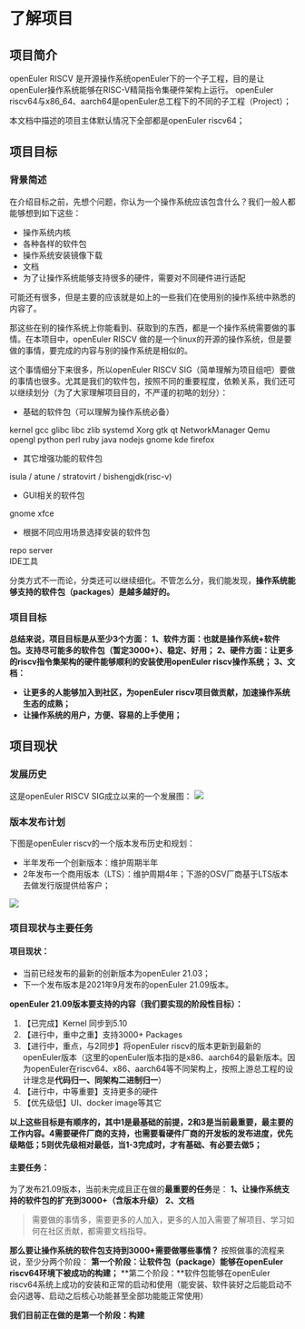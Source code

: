 # 了解项目
## 项目简介
openEuler RISCV 是开源操作系统openEuler下的一个子工程，目的是让openEuler操作系统能够在RISC-V精简指令集硬件架构上运行。
openEuler riscv64与x86_64、aarch64是openEuler总工程下的不同的子工程（Project）；

本文档中描述的项目主体默认情况下全部都是openEuler riscv64；



## 项目目标
### 背景简述


在介绍目标之前，先想个问题，你认为一个操作系统应该包含什么？我们一般人都能够想到如下这些：

- 操作系统内核
- 各种各样的软件包
- 操作系统安装镜像下载
- 文档
- 为了让操作系统能够支持很多的硬件，需要对不同硬件进行适配

可能还有很多，但是主要的应该就是如上的一些我们在使用别的操作系统中熟悉的内容了。


那这些在别的操作系统上你能看到、获取到的东西，都是一个操作系统需要做的事情。在本项目中，openEuler RISCV 做的是一个linux的开源的操作系统，但是要做的事情，要完成的内容与别的操作系统是相似的。

这个事情细分下来很多，所以openEuler RISCV SIG（简单理解为项目组吧）要做的事情也很多。尤其是我们的软件包，按照不同的重要程度，依赖关系，我们还可以继续划分（为了大家理解项目目的，不严谨的初略的划分）：

- 基础的软件包（可以理解为操作系统必备）

kernel gcc glibc libc zlib
systemd Xorg gtk qt NetworkManager Qemu opengl
python perl ruby java nodejs
gnome kde firefox

- 其它增强功能的软件包

isula / atune / stratovirt / bishengjdk(risc-v)

- GUI相关的软件包

gnome xfce  

- 根据不同应用场景选择安装的软件包

repo server   
IDE工具

分类方式不一而论，分类还可以继续细化。不管怎么分，我们能发现，**操作系统能够支持的软件包（packages）是越多越好的。**




### 项目目标

**总结来说，项目目标是从至少3个方面：**
**1、软件方面：也就是操作系统+软件包。支持尽可能多的软件包（暂定3000+）、稳定、好用；**
**2、硬件方面：让更多的riscv指令集架构的硬件能够顺利的安装使用openEuler riscv操作系统；**
**3、文档：**

- **让更多的人能够加入到社区，为openEuler riscv项目做贡献，加速操作系统生态的成熟；**
- **让操作系统的用户，方便、容易的上手使用；**




## 项目现状
### 发展历史
这是openEuler RISCV SIG成立以来的一个发展图：
![](https://cdn.nlark.com/yuque/0/2021/png/12590933/1627467424680-3ec757e6-7545-4024-b8b8-b2b10de3c8e8.png#align=left&display=inline&height=683&margin=%5Bobject%20Object%5D&originHeight=683&originWidth=1247&status=done&style=none&width=1247)



### 版本发布计划

下图是openEuler riscv的一个版本发布历史和规划：

- 半年发布一个创新版本：维护周期半年
- 2年发布一个商用版本（LTS）：维护周期4年；下游的OSV厂商基于LTS版本去做发行版提供给客户；



![](https://cdn.nlark.com/yuque/0/2021/png/12590933/1627467401623-a108435c-ee74-4ab9-a4be-3298500a2576.png#align=left&display=inline&height=672&margin=%5Bobject%20Object%5D&originHeight=672&originWidth=1237&status=done&style=none&width=1237)

### 项目现状与主要任务
#### 项目现状：

- 当前已经发布的最新的创新版本为openEuler 21.03；
- 下一个发布版本是2021年9月发布的openEuler 21.09版本。



**openEuler 21.09版本要支持的内容（我们要实现的阶段性目标）：**

1. 【已完成】Kernel 同步到5.10
1. 【进行中，重中之重】支持3000+ Packages
1. 【进行中，重点，与2同步】将openEuler riscv的版本更新到最新的openEuler版本（这里的openEuler版本指的是x86、aarch64的最新版本。因为openEuler在riscv64、x86、aarch64等不同架构上，按照上游总工程的设计理念是**代码归一、同架构二进制归一**）
1. 【进行中，中等重要】支持更多的硬件
1. 【优先级低】UI、docker image等其它



**以上这些目标是有顺序的，其中1是最基础的前提，2和3是当前最重要，最主要的工作内容。4需要硬件厂商的支持，也需要看硬件厂商的开发板的发布进度，优先级略低；5则优先级相对最低，当1-3完成时，才有基础、有必要去做5；**




#### 主要任务：
为了发布21.09版本，当前未完成且正在做的**最重要的任务**是：
**1、让操作系统支持的软件包的扩充到3000+（含版本升级）**
**2、文档**
> 需要做的事情多，需要更多的人加入，更多的人加入需要了解项目、学习如何在社区贡献，都需要文档指导。



**那么要让操作系统的软件包支持到3000+需要做哪些事情？**
按照做事的流程来说，至少分两个阶段：
**第一个阶段：让软件包（package）能够在openEuler riscv64环境下被成功的构建；**
**第二个阶段：**软件包能够在openEuler riscv64系统上成功的安装和正常的启动和使用（能安装、软件装好之后能启动不会闪退等、启动之后核心功能甚至全部功能能正常使用）

**我们目前正在做的是第一个阶段：构建**

